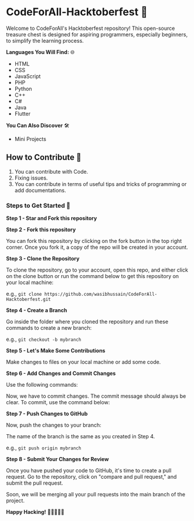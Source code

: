 # CodeForAll-Hacktoberfest 🚀

Welcome to CodeForAll's Hacktoberfest repository! This open-source treasure chest is designed for aspiring programmers, especially beginners, to simplify the learning process.

**Languages You Will Find:** 🌐
- HTML
- CSS
- JavaScript
- PHP
- Python
- C++
- C#
- Java
- Flutter

**You Can Also Discover** 🛠️
- Mini Projects

## How to Contribute 🤝

1. You can contribute with Code.
2. Fixing issues.
3. You can contribute in terms of useful tips and tricks of programming or add documentations.

### Steps to Get Started 🚀

**Step 1 - Star and Fork this repository**

**Step 2 - Fork this repository**

You can fork this repository by clicking on the fork button in the top right corner. Once you fork it, a copy of the repo will be created in your account.

**Step 3 - Clone the Repository**

To clone the repository, go to your account, open this repo, and either click on the clone button or run the command below to get this repository on your local machine:


e.g., `git clone https://github.com/wasibhussain/CodeForAll-Hacktoberfest.git`

**Step 4 - Create a Branch**

Go inside the folder where you cloned the repository and run these commands to create a new branch:


e.g., `git checkout -b mybranch`

**Step 5 - Let's Make Some Contributions**

Make changes to files on your local machine or add some code.

**Step 6 - Add Changes and Commit Changes**

Use the following commands:


Now, we have to commit changes. The commit message should always be clear. To commit, use the command below:


**Step 7 - Push Changes to GitHub**

Now, push the changes to your branch:


The name of the branch is the same as you created in Step 4.

e.g., `git push origin mybranch`

**Step 8 - Submit Your Changes for Review**

Once you have pushed your code to GitHub, it's time to create a pull request. Go to the repository, click on "compare and pull request," and submit the pull request.

Soon, we will be merging all your pull requests into the main branch of the project.

**Happy Hacking!** 🎉👩‍💻👨‍💻
